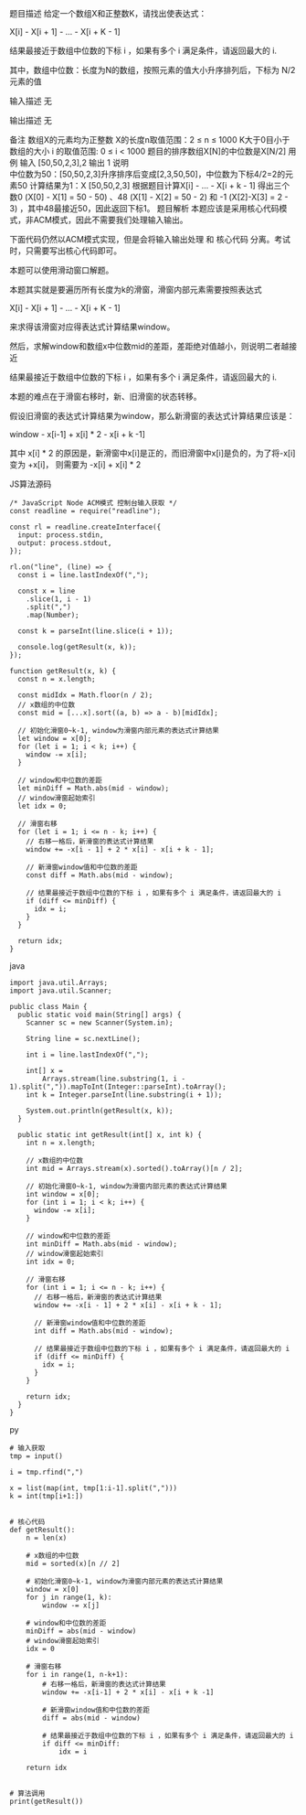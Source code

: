 题目描述
给定一个数组X和正整数K，请找出使表达式：

X[i] - X[i + 1] -  ... - X[i + K - 1]

结果最接近于数组中位数的下标 i ，如果有多个 i 满足条件，请返回最大的 i.

其中，数组中位数：长度为N的数组，按照元素的值大小升序排列后，下标为 N/2 元素的值

输入描述
无

输出描述
无

备注
数组X的元素均为正整数
X的长度n取值范围：2 ≤ n ≤ 1000
K大于0目小于数组的大小
i 的取值范围: 0 ≤ i < 1000
题目的排序数组X[N]的中位数是X[N/2]
用例
输入	[50,50,2,3],2
输出	1
说明	
中位数为50：[50,50,2,3]升序排序后变成[2,3,50,50]，中位数为下标4/2=2的元素50
计算结果为1：X [50,50,2,3] 根据题目计算X[i] - ... - X[i + k - 1] 得出三个数0 (X[0] - X[1] = 50 - 50) 、48 (X[1] - X[2] = 50 - 2) 和 -1 (X[2]-X[3] = 2 - 3) ，其中48最接近50，因此返回下标1。
题目解析
本题应该是采用核心代码模式，非ACM模式，因此不需要我们处理输入输出。

下面代码仍然以ACM模式实现，但是会将输入输出处理 和 核心代码 分离。考试时，只需要写出核心代码即可。

本题可以使用滑动窗口解题。

本题其实就是要遍历所有长度为k的滑窗，滑窗内部元素需要按照表达式

X[i] - X[i + 1] -  ... - X[i + K - 1]

来求得该滑窗对应得表达式计算结果window。

然后，求解window和数组x中位数mid的差距，差距绝对值越小，则说明二者越接近

结果最接近于数组中位数的下标 i ，如果有多个 i 满足条件，请返回最大的 i.

本题的难点在于滑窗右移时，新、旧滑窗的状态转移。



假设旧滑窗的表达式计算结果为window，那么新滑窗的表达式计算结果应该是：

window - x[i-1] + x[i] * 2 - x[i + k -1]

 其中 x[i] * 2 的原因是，新滑窗中x[i]是正的，而旧滑窗中x[i]是负的，为了将-x[i] 变为 +x[i]， 则需要为 -x[i] + x[i] * 2

JS算法源码

```
/* JavaScript Node ACM模式 控制台输入获取 */
const readline = require("readline");
 
const rl = readline.createInterface({
  input: process.stdin,
  output: process.stdout,
});
 
rl.on("line", (line) => {
  const i = line.lastIndexOf(",");
 
  const x = line
    .slice(1, i - 1)
    .split(",")
    .map(Number);
 
  const k = parseInt(line.slice(i + 1));
 
  console.log(getResult(x, k));
});
 
function getResult(x, k) {
  const n = x.length;
 
  const midIdx = Math.floor(n / 2);
  // x数组的中位数
  const mid = [...x].sort((a, b) => a - b)[midIdx];
 
  // 初始化滑窗0~k-1, window为滑窗内部元素的表达式计算结果
  let window = x[0];
  for (let i = 1; i < k; i++) {
    window -= x[i];
  }
 
  // window和中位数的差距
  let minDiff = Math.abs(mid - window);
  // window滑窗起始索引
  let idx = 0;
 
  // 滑窗右移
  for (let i = 1; i <= n - k; i++) {
    // 右移一格后，新滑窗的表达式计算结果
    window += -x[i - 1] + 2 * x[i] - x[i + k - 1];
 
    // 新滑窗window值和中位数的差距
    const diff = Math.abs(mid - window);
 
    // 结果最接近于数组中位数的下标 i ，如果有多个 i 满足条件，请返回最大的 i
    if (diff <= minDiff) {
      idx = i;
    }
  }
 
  return idx;
}
```

java

```
import java.util.Arrays;
import java.util.Scanner;
 
public class Main {
  public static void main(String[] args) {
    Scanner sc = new Scanner(System.in);
 
    String line = sc.nextLine();
 
    int i = line.lastIndexOf(",");
 
    int[] x =
        Arrays.stream(line.substring(1, i - 1).split(",")).mapToInt(Integer::parseInt).toArray();
    int k = Integer.parseInt(line.substring(i + 1));
 
    System.out.println(getResult(x, k));
  }
 
  public static int getResult(int[] x, int k) {
    int n = x.length;
 
    // x数组的中位数
    int mid = Arrays.stream(x).sorted().toArray()[n / 2];
 
    // 初始化滑窗0~k-1, window为滑窗内部元素的表达式计算结果
    int window = x[0];
    for (int i = 1; i < k; i++) {
      window -= x[i];
    }
 
    // window和中位数的差距
    int minDiff = Math.abs(mid - window);
    // window滑窗起始索引
    int idx = 0;
 
    // 滑窗右移
    for (int i = 1; i <= n - k; i++) {
      // 右移一格后，新滑窗的表达式计算结果
      window += -x[i - 1] + 2 * x[i] - x[i + k - 1];
 
      // 新滑窗window值和中位数的差距
      int diff = Math.abs(mid - window);
 
      // 结果最接近于数组中位数的下标 i ，如果有多个 i 满足条件，请返回最大的 i
      if (diff <= minDiff) {
        idx = i;
      }
    }
 
    return idx;
  }
}
```

py

```
# 输入获取
tmp = input()
 
i = tmp.rfind(",")
 
x = list(map(int, tmp[1:i-1].split(",")))
k = int(tmp[i+1:])
 
 
# 核心代码
def getResult():
    n = len(x)
 
    # x数组的中位数
    mid = sorted(x)[n // 2]
 
    # 初始化滑窗0~k-1, window为滑窗内部元素的表达式计算结果
    window = x[0]
    for j in range(1, k):
        window -= x[j]
 
    # window和中位数的差距
    minDiff = abs(mid - window)
    # window滑窗起始索引
    idx = 0
 
    # 滑窗右移
    for i in range(1, n-k+1):
        # 右移一格后，新滑窗的表达式计算结果
        window += -x[i-1] + 2 * x[i] - x[i + k -1]
 
        # 新滑窗window值和中位数的差距
        diff = abs(mid - window)
 
        # 结果最接近于数组中位数的下标 i ，如果有多个 i 满足条件，请返回最大的 i
        if diff <= minDiff:
            idx = i
 
    return idx
 
 
# 算法调用
print(getResult())
```

